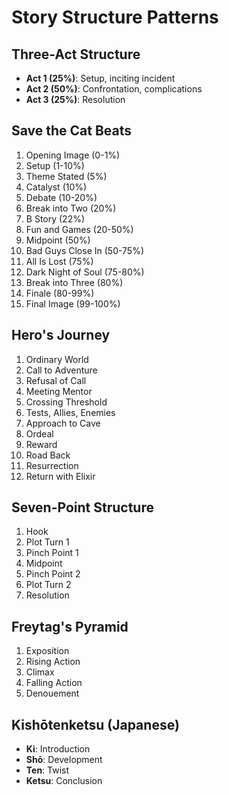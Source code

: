 # Story Structure Patterns

## Three-Act Structure
- **Act 1 (25%)**: Setup, inciting incident
- **Act 2 (50%)**: Confrontation, complications
- **Act 3 (25%)**: Resolution

## Save the Cat Beats
1. Opening Image (0-1%)
2. Setup (1-10%)
3. Theme Stated (5%)
4. Catalyst (10%)
5. Debate (10-20%)
6. Break into Two (20%)
7. B Story (22%)
8. Fun and Games (20-50%)
9. Midpoint (50%)
10. Bad Guys Close In (50-75%)
11. All Is Lost (75%)
12. Dark Night of Soul (75-80%)
13. Break into Three (80%)
14. Finale (80-99%)
15. Final Image (99-100%)
## Hero's Journey
1. Ordinary World
2. Call to Adventure
3. Refusal of Call
4. Meeting Mentor
5. Crossing Threshold
6. Tests, Allies, Enemies
7. Approach to Cave
8. Ordeal
9. Reward
10. Road Back
11. Resurrection
12. Return with Elixir

## Seven-Point Structure
1. Hook
2. Plot Turn 1
3. Pinch Point 1
4. Midpoint
5. Pinch Point 2
6. Plot Turn 2
7. Resolution

## Freytag's Pyramid
1. Exposition
2. Rising Action
3. Climax
4. Falling Action
5. Denouement

## Kishōtenketsu (Japanese)
- **Ki**: Introduction
- **Shō**: Development
- **Ten**: Twist
- **Ketsu**: Conclusion